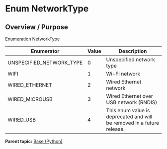 # Enum NetworkType

## Overview / Purpose

Enumeration NetworkType

|Enumerator|Value|Description|
|----------|-----|-----------|
|UNSPECIFIED\_NETWORK\_TYPE|0|Unspecified network type|
|WIFI|1|Wi-Fi network|
|WIRED\_ETHERNET|2|Wired Ethernet network|
|WIRED\_MICROUSB|3|Wired Ethernet over USB network \(RNDIS\)|
|WIRED\_USB|4|This enum value is deprecated and will be removed in a future release.|

**Parent topic:** [Base \(Python\)](../../summary_pages/Base.md)

